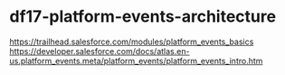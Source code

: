 # df17-platform-events-architecture

https://trailhead.salesforce.com/modules/platform_events_basics
https://developer.salesforce.com/docs/atlas.en-us.platform_events.meta/platform_events/platform_events_intro.htm
